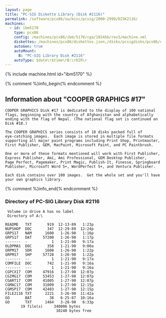 ```yaml
---
layout: page
title: "PC-SIG Diskette Library (Disk #2116)"
permalink: /software/pcx86/sw/misc/pcsig/2000-2999/DISK2116/
machines:
  - id: ibm5170
    type: pcx86
    config: /machines/pcx86/ibm/5170/cga/1024kb/rev3/machine.xml
    diskettes: /machines/pcx86/diskettes.json,/disks/pcsigdisks/pcx86/diskettes.json
    autoGen: true
    autoMount:
      B: "PC-SIG Library Disk #2116"
    autoType: $date\r$time\rB:\rDIR\r
---
```


{% include machine.html id="ibm5170" %}

{% comment %}info_begin{% endcomment %}

## Information about "COOPER GRAPHICS #17"

    COOPER GRAPHICS Disk #17 is dedicated to the display of 100 national
    flags, beginning with the country of Afghanistan and alphabetically
    ending with the flag of Nepal. (The national flag set is continued on
    Disk #18.)
    
    The COOPER GRAPHICS series consists of 18 disks packed full of
    eye-catching images.  Each image is stored in multiple file formats
    supporting all major paint programs including Print Shop, Printmaster,
    First Publisher, GEM, MacPaint, Microsoft Paint, and PC Paintbrush.
    
    One or more of these formats mentioned will work with First Publisher,
    Express Publisher, Ami, Ami Professional, GEM Desktop Publisher,
    Page Perfect, Pagemaker, Print Magic, Publish-It, Finesse, Springboard
    Publisher, Microsoft Word 5+, WordPerfect 5+, and Ventura Publisher.
    
    Each disk contains over 100 images.  Get the whole set and you'll have
    your own graphics library.
{% comment %}info_end{% endcomment %}


### Directory of PC-SIG Library Disk #2116

     Volume in drive A has no label
     Directory of A:\

    README   TXT       919  12-13-89   1:23p
    NUPSHOP  DOC       347  12-29-89  12:24p
    GRPS17   NAM      1600   1-26-90   1:16p
    GRPS17   DAT     57200   1-26-90   1:17p
    -------  -           1   1-21-90   9:17a
    OLDPMAS  DOC       358   1-21-90   9:00a
    GRPM17   SDR      1600   1-26-90   1:22p
    GRPM17   SHP     57728   1-26-90   1:22p
    -------  --          1   1-21-90   9:17a
    COMFILE  DOC       742   1-21-90   9:16a
    -------  ---         1   1-21-90   9:16a
    CGPCX17  COM     47916   1-27-90  12:07p
    CGIMG17  COM     53453   1-27-90  12:07p
    CGART17  COM     41005   1-27-90  12:07p
    CGMAC17  COM     31009   1-27-90  12:15p
    CGMSP17  COM     42403   1-27-90  12:15p
    FILE2116 TXT      2221   3-26-90  11:42a
    GO       BAT        38   6-25-87  10:16a
    GO       TXT      1464   3-28-90   6:33p
           19 file(s)     340006 bytes
                           10240 bytes free
